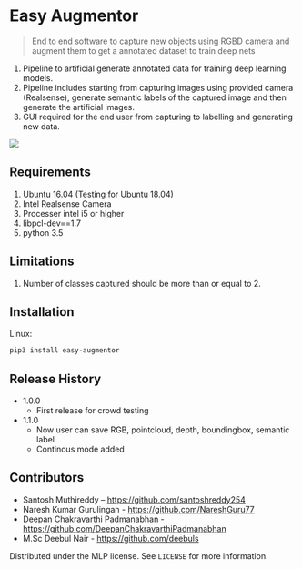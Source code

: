 
# Easy Augmentor


> End to end software to capture new objects using RGBD camera and augment them to get a annotated dataset to train deep nets

1) Pipeline to artificial generate annotated data for training deep learning models.
2) Pipeline includes starting from capturing images using provided camera (Realsense),
generate semantic labels of the captured image and then generate the artificial images.
3) GUI required for the end user from capturing to labelling and generating new data.

![](header.png)
## Requirements
1) Ubuntu 16.04 (Testing for Ubuntu 18.04)
2) Intel Realsense Camera
3) Processer intel i5 or higher
4) libpcl-dev==1.7
5) python 3.5

## Limitations
1) Number of classes captured should be more than or equal to 2.

## Installation

Linux:

```sh
pip3 install easy-augmentor
```



## Release History


* 1.0.0
    * First release for crowd testing
* 1.1.0
    * Now user can save RGB, pointcloud, depth, boundingbox, semantic label
    * Continous mode added

## Contributors
* Santosh Muthireddy              – https://github.com/santoshreddy254
* Naresh Kumar Gurulingan         - https://github.com/NareshGuru77
* Deepan Chakravarthi Padmanabhan - https://github.com/DeepanChakravarthiPadmanabhan
* M.Sc Deebul Nair                - https://github.com/deebuls


Distributed under the MLP license. See ``LICENSE`` for more information.


